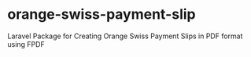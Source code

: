 # orange-swiss-payment-slip
Laravel Package for Creating Orange Swiss Payment Slips in PDF format using FPDF
